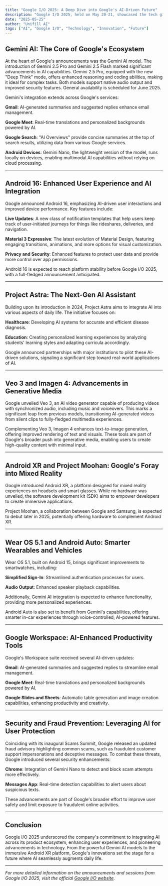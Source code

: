 ```yaml
---
title: "Google I/O 2025: A Deep Dive into Google's AI-Driven Future"
description: "Google I/O 2025, held on May 20-21, showcased the tech giant's ambitious strides in artificial intelligence, mobile platforms, and immersive technologies."
date: "2025-05-25"
author: "Unifill AI"
tags: ["AI", "Google I/O", "Technology", "Innovation", "Future"]
---
```


## Gemini AI: The Core of Google's Ecosystem

At the heart of Google's announcements was the Gemini AI model. The introduction of Gemini 2.5 Pro and Gemini 2.5 Flash marked significant advancements in AI capabilities. Gemini 2.5 Pro, equipped with the new "Deep Think" mode, offers enhanced reasoning and coding abilities, making it ideal for complex tasks. Both models support native audio output and improved security features. General availability is scheduled for June 2025.

Gemini's integration extends across Google's services:

**Gmail**: AI-generated summaries and suggested replies enhance email management.

**Google Meet**: Real-time translations and personalized backgrounds powered by AI.

**Google Search**: "AI Overviews" provide concise summaries at the top of search results, utilizing data from various Google services.

**Android Devices**: Gemini Nano, the lightweight version of the model, runs locally on devices, enabling multimodal AI capabilities without relying on cloud processing.

---

## Android 16: Enhanced User Experience and AI Integration

Google announced Android 16, emphasizing AI-driven user interactions and improved device performance. Key features include:

**Live Updates**: A new class of notification templates that help users keep track of user-initiated journeys for things like rideshares, deliveries, and navigation.

**Material 3 Expressive**: The latest evolution of Material Design, featuring engaging transitions, animations, and more options for visual customization.

**Privacy and Security**: Enhanced features to protect user data and provide more control over app permissions.

Android 16 is expected to reach platform stability before Google I/O 2025, with a full-fledged announcement anticipated.

---

## Project Astra: The Next-Gen AI Assistant

Building upon its introduction in 2024, Project Astra aims to integrate AI into various aspects of daily life. The initiative focuses on:

**Healthcare**: Developing AI systems for accurate and efficient disease diagnosis.

**Education**: Creating personalized learning experiences by analyzing students' learning styles and adapting curricula accordingly.

Google announced partnerships with major institutions to pilot these AI-driven solutions, signaling a significant step toward real-world applications of AI.

---

## Veo 3 and Imagen 4: Advancements in Generative Media

Google unveiled Veo 3, an AI video generator capable of producing videos with synchronized audio, including music and voiceovers. This marks a significant leap from previous models, transitioning AI-generated videos from silent clips to fully-fledged multimedia experiences.

Complementing Veo 3, Imagen 4 enhances text-to-image generation, offering improved rendering of text and visuals. These tools are part of Google's broader push into generative media, enabling users to create high-quality content with minimal input.

---

## Android XR and Project Moohan: Google's Foray into Mixed Reality

Google introduced Android XR, a platform designed for mixed reality experiences on headsets and smart glasses. While no hardware was unveiled, the software development kit (SDK) aims to empower developers to create immersive applications.

Project Moohan, a collaboration between Google and Samsung, is expected to debut later in 2025, potentially offering hardware to complement Android XR.

---

## Wear OS 5.1 and Android Auto: Smarter Wearables and Vehicles

Wear OS 5.1, built on Android 15, brings significant improvements to smartwatches, including:

**Simplified Sign-In**: Streamlined authentication processes for users.

**Audio Output**: Enhanced speaker playback capabilities.

Additionally, Gemini AI integration is expected to enhance functionality, providing more personalized experiences.

Android Auto is also set to benefit from Gemini's capabilities, offering smarter in-car experiences through voice-controlled, AI-powered features.

---

## Google Workspace: AI-Enhanced Productivity Tools

Google's Workspace suite received several AI-driven updates:

**Gmail**: AI-generated summaries and suggested replies to streamline email management.

**Google Meet**: Real-time translations and personalized backgrounds powered by AI.

**Google Slides and Sheets**: Automatic table generation and image creation capabilities, enhancing productivity and creativity.

---

## Security and Fraud Prevention: Leveraging AI for User Protection

Coinciding with its inaugural Scams Summit, Google released an updated fraud advisory highlighting common scams, such as fraudulent customer support impersonations and deceptive messages. To combat these threats, Google introduced several security enhancements:

**Chrome**: Integration of Gemini Nano to detect and block scam attempts more effectively.

**Messages App**: Real-time detection capabilities to alert users about suspicious texts.

These advancements are part of Google's broader effort to improve user safety and limit exposure to fraudulent online activities.

---

## Conclusion

Google I/O 2025 underscored the company's commitment to integrating AI across its product ecosystem, enhancing user experiences, and pioneering advancements in technology. From the powerful Gemini AI models to the immersive Android XR platform, Google's innovations set the stage for a future where AI seamlessly augments daily life.

---

*For more detailed information on the announcements and sessions from Google I/O 2025, visit the official [Google I/O website](https://io.google/2025/).*
